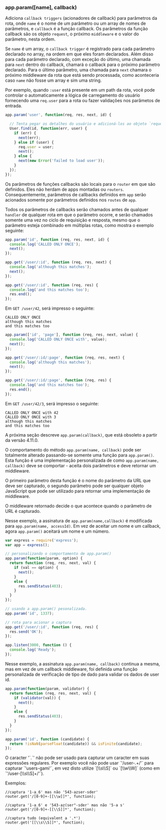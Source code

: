 <h3 id='app.param'>app.param([name], callback)</h3>

Adiciona `callback triggers` (acionadores de callback) para parâmetros da rota, onde `name` é o nome de um parâmetro ou um array de nomes de parâmetros, e `callback` é a função callback. Os parâmetros da função callback são os objeto `request`, o próximo `middleware` e o valor do parâmetro, nesta ordem.

Se `name` é um array, o `callback trigger` é registrado para cada parâmetro declarado no array, na ordem em que eles foram declarados. Além disso para cada parâmetro declarado, com exceção do último, uma chamada para `next` dentro do callback, chamará o callback para o próximo parâmetro declarado. Para o último parâmetro, uma chamada para `next` chamara o próximo middleware da rota que está sendo processada, como aconteceria caso `name` não fosse um array e sim uma string.

Por exemplo, quando `:user` está presente em um path da rota, você pode controlar o automaticamente a lógica de carregamento do usuário fornecendo uma `req.user` para a rota ou fazer validações nos parâmetos de entrada.

~~~js
app.param('user', function(req, res, next, id) {

  // Tenta pegar os detalhes do usuário e adicioná-los ao objeto `request`
  User.find(id, function(err, user) {
    if (err) {
      next(err);
    } else if (user) {
      req.user = user;
      next();
    } else {
      next(new Error('failed to load user'));
    }
  });
});
~~~

Os parâmetros de funções callbacks são locais para o `router` em que são definidos. Eles não herdam de apps montadas ou `routers`. Consequentemente, parâmetros de callbacks definidos em `app` serão acionados somente por parâmetros definidos nos `routes` de `app`.

Todos os parâmetros de callbacks serão chamados antes de qualquer `handler` de qualquer rota em que o parâmetro ocorre, e serão chamados somente uma vez no ciclo de requisição e resposta, mesmo que o parâmetro esteja combinado em múltiplas rotas, como mostra o exemplo seguinte:


~~~js
app.param('id', function (req, res, next, id) {
  console.log('CALLED ONLY ONCE');
  next();
});

app.get('/user/:id', function (req, res, next) {
  console.log('although this matches');
  next();
});

app.get('/user/:id', function (req, res) {
  console.log('and this matches too');
  res.end();
});
~~~

Em `GET /user/42`, será impresso o seguinte:

~~~
CALLED ONLY ONCE
although this matches
and this matches too
~~~

~~~js
app.param(['id', 'page'], function (req, res, next, value) {
  console.log('CALLED ONLY ONCE with', value);
  next();
});

app.get('/user/:id/:page', function (req, res, next) {
  console.log('although this matches');
  next();
});

app.get('/user/:id/:page', function (req, res) {
  console.log('and this matches too');
  res.end();
});
~~~

Em `GET /user/42/3`, será impresso o seguinte:

~~~
CALLED ONLY ONCE with 42
CALLED ONLY ONCE with 3
although this matches
and this matches too
~~~

<div class="doc-box doc-warn" markdown="1">

A próxima seção descreve `app.param(callback)`, que está obsoleto a partir da versão 4.11.0.

</div>

O comportamento do método `app.param(name, callback)` pode ser totalmente alterado passando-se somente uma função para `app.param()`. Esta função é uma implementação personalizada de como `app.param(name, callback)`  deve se comportar - aceita dois parâmetros e deve retornar um middleware.

O primeiro parâmetro desta função é o nome do parâmetro da URL que deve ser capturado, o segundo parâmetro pode ser qualquer objeto JavaScript que pode ser utilizado para retornar uma implementação de middleware.


O middleware retornado decide o que acontece quando o parâmetro de URL é capturado.

Nesse exemplo, a assinatura de `app.param(name,callback)` é modificada para `app.param(name, accessId)`.  Em vez de aceitar um nome e um callback, agora `app.param()` aceitará um nome e um número.

~~~js
var express = require('express');
var app = express();

// personalizando o comportamento de app.param()
app.param(function(param, option) {
  return function (req, res, next, val) {
    if (val == option) {
      next();
    }
    else {
      res.sendStatus(403);
    }
  }
});

// usando a app.param() pesonalizada.
app.param('id', 1337);

// rota para acionar a captura
app.get('/user/:id', function (req, res) {
  res.send('OK');
});

app.listen(3000, function () {
  console.log('Ready');
});
~~~

Nesse exemplo, a assinatura `app.param(name, callback)` continua a mesma, mas em vez de um callback middleware, foi definida uma função personalizada de verificação de tipo de dado para validar os dados de user id.


~~~js
app.param(function(param, validator) {
  return function (req, res, next, val) {
    if (validator(val)) {
      next();
    }
    else {
      res.sendStatus(403);
    }
  }
});

app.param('id', function (candidate) {
  return !isNaN(parseFloat(candidate)) && isFinite(candidate);
});
~~~

<div class="doc-box doc-info" markdown="1">
O caracter '`.`' não pode ser usado para capturar um caracter em suas expressões regulares. Por exemplo você não pode usar `'/user-.+/'` para capturar `'users-gami'`, em vez disto utilize  `[\\s\\S]` ou `[\\w\\W]` (como em `'/user-[\\s\\S]+/'`).

Exemplos:

<pre><code class="language-js">//captura '1-a_6' mas não '543-azser-sder'
router.get('/[0-9]+-[[\\w]]*', function); 

//captura '1-a_6' e '543-az(ser"-sder' mas não '5-a s'
router.get('/[0-9]+-[[\\S]]*', function); 

//captura tudo (equivalent a '.*')
router.get('[[\\s\\S]]*', function); 
</code></pre>

</div>
